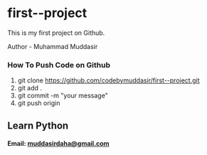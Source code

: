 # first--project
This is my first project on Github.

Author - Muhammad Muddasir


### How To Push Code on Github

1. git clone https://github.com/codebymuddasir/first--project.git
2. git add .
3. git commit -m "your message"
4. git push origin <yourbranchname>



## Learn Python

#### Email: muddasirdaha@gmail.com

